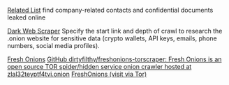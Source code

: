 
[Related List](http://relateoak2hkvdty6ldp7x67hys7pzaeax3hwhidbqkjzva3223jpxqd.onion.pet/)
find company-related contacts and confidential documents leaked online

[Dark Web Scraper](https://apify.com/epcsht/darkweb-scraper#dark-web-scraper)
Specify the start link and depth of crawl to research the .onion website for sensitive data (crypto wallets, API keys, emails, phone numbers, social media profiles).

[Fresh Onions](http://zlal32teyptf4tvi.onion)
[GitHub dirtyfilthy/freshonions-torscraper: Fresh Onions is an open source TOR spider/hidden service onion crawler hosted at zlal32teyptf4tvi.onion](https://github.com/dirtyfilthy/freshonions-torscraper)
[FreshOnions (visit via Tor)](https://vps7nsnlz3n4ckiie5evi5oz2znes7p57gmrvundbmgat22luzd4z2id.onion/)
